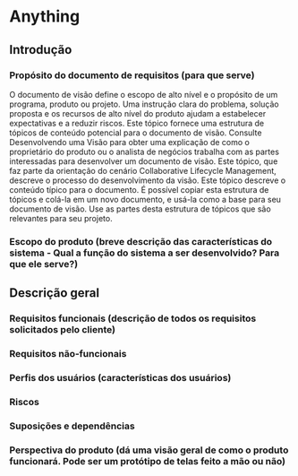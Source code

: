 # Anything
## Introdução
### Propósito do documento de requisitos (para que serve)
O documento de visão define o escopo de alto nível e o propósito de um programa, produto ou projeto. Uma instrução clara do problema, solução proposta e os recursos de alto nível do produto ajudam a estabelecer expectativas e a reduzir riscos. Este tópico fornece uma estrutura de tópicos de conteúdo potencial para o documento de visão.
Consulte Desenvolvendo uma Visão para obter uma explicação de como o proprietário do produto ou o analista de negócios trabalha com as partes interessadas para desenvolver um documento de visão. Este tópico, que faz parte da orientação do cenário Collaborative Lifecycle Management, descreve o processo do desenvolvimento da visão. Este tópico descreve o conteúdo típico para o documento. É possível copiar esta estrutura de tópicos e colá-la em um novo documento, e usá-la como a base para seu documento de visão. Use as partes desta estrutura de tópicos que são relevantes para seu projeto.

### Escopo do produto (breve descrição das características do sistema - Qual a função do sistema a ser desenvolvido? Para que ele serve?)

## Descrição geral
### Requisitos funcionais (descrição de todos os requisitos solicitados pelo cliente)
### Requisitos não-funcionais
### Perfis dos usuários (características dos usuários)
### Riscos
### Suposições e dependências
### Perspectiva do produto (dá uma visão geral de como o produto funcionará. Pode ser um protótipo de telas feito a mão ou não)

